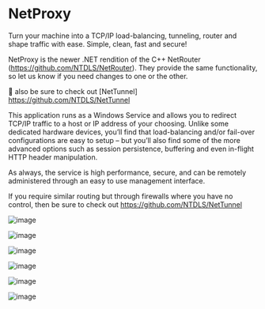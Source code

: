 # NetProxy
Turn your machine into a TCP/IP load-balancing, tunneling, router and shape traffic with ease. Simple, clean, fast and secure!

NetProxy is the newer .NET rendition of the C++ NetRouter (https://github.com/NTDLS/NetRouter). They provide the same functionality, so let us know if you need changes to one or the other.

👀 also be sure to check out [NetTunnel] https://github.com/NTDLS/NetTunnel

This application runs as a Windows Service and allows you to redirect TCP/IP traffic to a host or IP address of your choosing. Unlike some dedicated hardware devices, you’ll find that load-balancing and/or fail-over configurations are easy to setup – but you’ll also find some of the more advanced options such as session persistence, buffering and even in-flight HTTP header manipulation.

As always, the service is high performance, secure, and can be remotely administered through an easy to use management interface.

If you require similar routing but through firewalls where you have no control, then be sure to check out https://github.com/NTDLS/NetTunnel

![image](https://github.com/NTDLS/NetProxy/assets/11428567/cdd3eadb-50ba-4e30-8bad-ffdf93e4d2c3)

![image](https://github.com/NTDLS/NetProxy/assets/11428567/02094550-08ed-4563-bca6-6b227da9e85a)

![image](https://github.com/NTDLS/NetProxy/assets/11428567/0a70bb69-d457-4c8a-b04c-a304ce80f312)

![image](https://github.com/NTDLS/NetProxy/assets/11428567/aab92b62-79f3-4dbb-aa4c-266bfc214b2b)

![image](https://github.com/NTDLS/NetProxy/assets/11428567/03622ca0-145e-441c-8aa0-b0bca65fd3b5)

![image](https://github.com/NTDLS/NetProxy/assets/11428567/8f64d630-1683-4e7c-b285-e1d9b6de689d)
